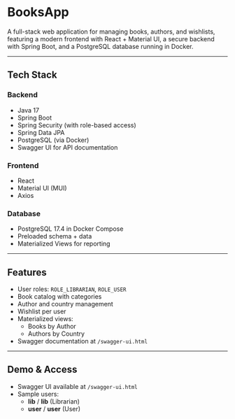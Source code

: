 # BooksApp 

A full-stack web application for managing books, authors, and wishlists, featuring a modern frontend with React + Material UI, a secure backend with Spring Boot, and a PostgreSQL database running in Docker.

---

## Tech Stack

### Backend
- Java 17
- Spring Boot
- Spring Security (with role-based access)
- Spring Data JPA
- PostgreSQL (via Docker)
- Swagger UI for API documentation

### Frontend
- React
- Material UI (MUI)
- Axios

### Database
- PostgreSQL 17.4 in Docker Compose
- Preloaded schema + data
- Materialized Views for reporting

---

## Features

- User roles: `ROLE_LIBRARIAN`, `ROLE_USER`
- Book catalog with categories
- Author and country management
- Wishlist per user
- Materialized views:
  - Books by Author
  - Authors by Country
- Swagger documentation at `/swagger-ui.html`

---

## Demo & Access

- Swagger UI available at `/swagger-ui.html`  
- Sample users:  
  - **lib** / **lib** (Librarian)  
  - **user** / **user** (User)

